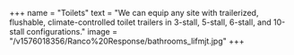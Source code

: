 +++
name = "Toilets"
text = "We can equip any site with trailerized, flushable, climate-controlled toilet trailers in 3-stall, 5-stall, 6-stall, and 10-stall configurations."
image = "/v1576018356/Ranco%20Response/bathrooms_lifmjt.jpg"
+++